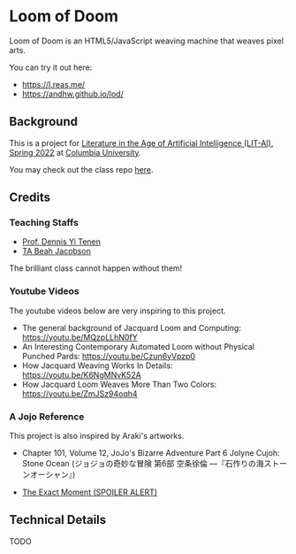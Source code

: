 # Loom of Doom

Loom of Doom is an HTML5/JavaScript weaving machine that weaves pixel arts.

You can try it out here:

- https://l.reas.me/
- https://andhw.github.io/lod/

## Background

This is a project for [Literature in the Age of Artificial Intelligence (LIT-AI), Spring 2022](http://www.cs.columbia.edu/~sedwards/classes/2021/4995-fall/index.html) at [Columbia University](http://columbia.edu/).

You may check out the class repo [here](https://github.com/denten-courses/LITAI/tree/master/2022).

## Credits

### Teaching Staffs

- [Prof. Dennis Yi Tenen](https://github.com/denten)
- [TA Beah Jacobson](https://github.com/beahj)

The brilliant class cannot happen without them!

### Youtube Videos

The youtube videos below are very inspiring to this project.

- The general background of Jacquard Loom and Computing: https://youtu.be/MQzpLLhN0fY
- An Interesting Contemporary Automated Loom without Physical Punched Pards: https://youtu.be/Czun6yVpzp0
- How Jacquard Weaving Works In Details: https://youtu.be/K6NgMNvK52A
- How Jacquard Loom Weaves More Than Two Colors: https://youtu.be/ZmJSz94oqh4

### A Jojo Reference

This project is also inspired by Araki's artworks.

- Chapter 101, Volume 12, JoJo's Bizarre Adventure Part 6 Jolyne Cujoh: Stone Ocean (ジョジョの奇妙な冒険 第6部 空条徐倫 ―『石作りの海ストーンオーシャン』)

- [The Exact Moment (SPOILER ALERT)](./jojo_reference.pdf)

## Technical Details

TODO